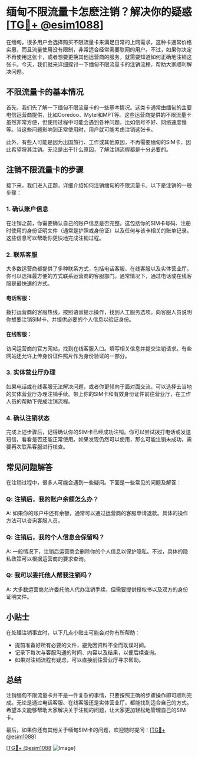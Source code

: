 # 缅甸不限流量卡怎麽注销？解决你的疑惑[[TG💪+ @esim1088](https://t.me/s/esim1088)]

在缅甸，很多用户会选择购买不限流量卡来满足日常的上网需求。这种卡通常价格实惠，而且流量使用没有限制，非常适合经常需要联网的用户。不过，如果你决定不再使用这张卡，或者想要更换其他运营商的服务，就需要知道如何正确地注销这张卡。今天，我们就来详细探讨一下缅甸不限流量卡的注销流程，帮助大家顺利解决问题。

## 不限流量卡的基本情况

首先，我们先了解一下缅甸不限流量卡的一些基本情况。这类卡通常由缅甸的主要电信运营商提供，比如Ooredoo、Mytel和MPT等。这些运营商提供的不限流量卡虽然非常方便，但使用过程中可能会遇到各种问题，比如信号不好、网络速度慢等。当这些问题影响到正常使用时，用户就可能考虑注销这张卡。

此外，有些人可能是因为出国旅行、工作或其他原因，不再需要缅甸的SIM卡，因此希望将其注销。无论是出于什么原因，了解注销流程都是十分必要的。

## 注销不限流量卡的步骤

接下来，我们进入正题，详细介绍如何注销缅甸的不限流量卡。以下是注销的一般步骤：

### 1. 确认账户信息

在注销之前，你需要确认自己的账户信息是否完整。这包括你的SIM卡号码、注册时使用的身份证明文件（通常是护照或身份证）以及任何与该卡相关的账单记录。这些信息可以帮助你更快地完成注销过程。

### 2. 联系客服

大多数运营商都提供了多种联系方式，包括电话客服、在线客服以及实体营业厅。你可以选择最方便的方式联系运营商的客服部门。通常情况下，通过电话或在线客服是最快速的方式。

#### 电话客服：
拨打运营商的客服热线，按照语音提示操作，找到人工服务选项。向客服人员说明你想要注销SIM卡，并提供必要的个人信息以验证身份。

#### 在线客服：
访问运营商的官方网站，找到在线客服入口。填写相关信息并提交注销请求。有些网站还允许上传身份证件照片作为身份验证的一部分。

### 3. 实体营业厅办理

如果电话或在线客服无法解决问题，或者你更倾向于面对面交流，可以选择去当地的实体营业厅办理注销手续。带上你的SIM卡和有效身份证件前往营业厅，在工作人员的帮助下完成注销流程。

### 4. 确认注销状态

完成上述步骤后，记得确认你的SIM卡已经成功注销。你可以尝试拨打电话或发送短信，看看是否还能正常使用。如果发现仍然可以使用，那么可能注销未成功，需要再次联系客服进行核查。

## 常见问题解答

在注销过程中，很多人可能会遇到一些疑问。下面是一些常见的问题及解答：

### Q: 注销后，我的账户余额怎么办？

A: 如果你的账户中还有余额，通常可以通过运营商的客服申请退款。具体的操作方法可以咨询客服人员。

### Q: 注销后，我的个人信息会保留吗？

A: 一般情况下，注销后运营商会删除你的个人信息以保护隐私。不过，具体的隐私政策可以根据运营商的要求查询。

### Q: 我可以委托他人帮我注销吗？

A: 大多数运营商允许委托他人代办注销手续，但需要提供授权书以及双方的身份证明文件。

## 小贴士

在处理注销事宜时，以下几点小贴士可能会对你有所帮助：

- 提前准备好所有必要的文件，避免因资料不全而耽误时间。
- 记录下每次与客服沟通的时间、内容以及结果，以便后续查询。
- 如果对注销流程有疑虑，可以直接前往营业厅寻求帮助。

## 总结

注销缅甸不限流量卡并不是一件复杂的事情，只要按照正确的步骤操作即可顺利完成。无论是通过电话客服、在线客服还是实体营业厅，都能找到适合自己的方式。希望本文能够帮助大家解决关于注销的问题，让大家更加轻松地管理自己的SIM卡。

最后，如果你还有其他关于缅甸SIM卡的问题，欢迎随时提问！[[TG💪+ @esim1088](https://t.me/s/esim1088)] 

[[TG💪+ @esim1088](https://t.me/s/esim1088) ![Image](https://i.postimg.cc/4NQfJmqS/Snipaste-2025-05-13-00-14-12.png)]